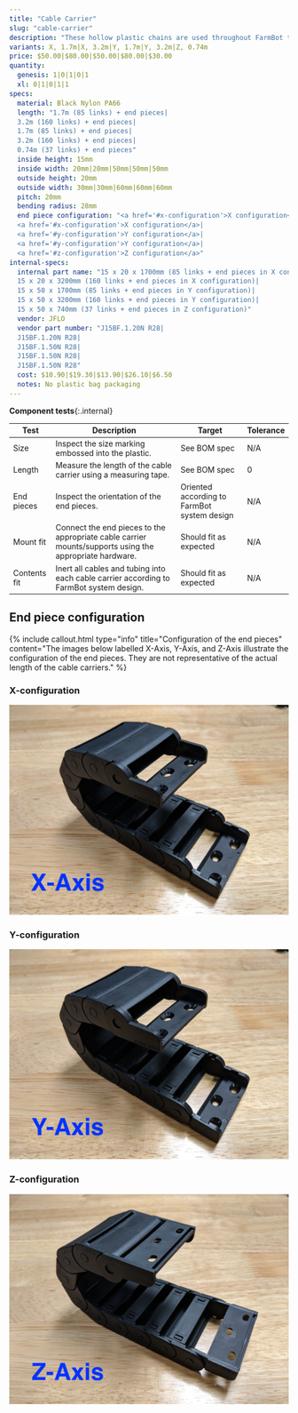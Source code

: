 ```yaml
---
title: "Cable Carrier"
slug: "cable-carrier"
description: "These hollow plastic chains are used throughout FarmBot to manage cables and tubing along each of the three axes."
variants: X, 1.7m|X, 3.2m|Y, 1.7m|Y, 3.2m|Z, 0.74m
price: $50.00|$80.00|$50.00|$80.00|$30.00
quantity:
  genesis: 1|0|1|0|1
  xl: 0|1|0|1|1
specs:
  material: Black Nylon PA66
  length: "1.7m (85 links) + end pieces|
  3.2m (160 links) + end pieces|
  1.7m (85 links) + end pieces|
  3.2m (160 links) + end pieces|
  0.74m (37 links) + end pieces"
  inside height: 15mm
  inside width: 20mm|20mm|50mm|50mm|50mm
  outside height: 20mm
  outside width: 30mm|30mm|60mm|60mm|60mm
  pitch: 20mm
  bending radius: 28mm
  end piece configuration: "<a href='#x-configuration'>X configuration</a>|
  <a href='#x-configuration'>X configuration</a>|
  <a href='#y-configuration'>Y configuration</a>|
  <a href='#y-configuration'>Y configuration</a>|
  <a href='#z-configuration'>Z configuration</a>"
internal-specs:
  internal part name: "15 x 20 x 1700mm (85 links + end pieces in X configuration)|
  15 x 20 x 3200mm (160 links + end pieces in X configuration)|
  15 x 50 x 1700mm (85 links + end pieces in Y configuration)|
  15 x 50 x 3200mm (160 links + end pieces in Y configuration)|
  15 x 50 x 740mm (37 links + end pieces in Z configuration)"
  vendor: JFLO
  vendor part number: "J15BF.1.20N R28|
  J15BF.1.20N R28|
  J15BF.1.50N R28|
  J15BF.1.50N R28|
  J15BF.1.50N R28"
  cost: $10.90|$19.30|$13.90|$26.10|$6.50
  notes: No plastic bag packaging
---
```


**Component tests**{:.internal}

|Test         |Description  |Target       |Tolerance    |
|-------------|-------------|-------------|-------------|
|Size         |Inspect the size marking embossed into the plastic.|See BOM spec|N/A
|Length       |Measure the length of the cable carrier using a measuring tape.|See BOM spec|0
|End pieces   |Inspect the orientation of the end pieces.|Oriented according to FarmBot system design|N/A
|Mount fit    |Connect the end pieces to the appropriate cable carrier mounts/supports using the appropriate hardware.|Should fit as expected|N/A
|Contents fit |Inert all cables and tubing into each cable carrier according to FarmBot system design.|Should fit as expected|N/A

## End piece configuration

{%
include callout.html
type="info"
title="Configuration of the end pieces"
content="The images below labelled X-Axis, Y-Axis, and Z-Axis illustrate the configuration of the end pieces. They are not representative of the actual length of the cable carriers."
%}

### X-configuration

![End pieces configuration - X](_images/cable_carrier_end_piece_configuration_x.jpg)

### Y-configuration

![End pieces configuration - Y](_images/cable_carrier_end_piece_configuration_y.jpg)

### Z-configuration

![End pieces configuration - Z](_images/cable_carrier_end_piece_configuration_z.jpg)
